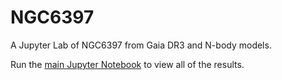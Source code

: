 # NGC6397
A Jupyter Lab of NGC6397 from Gaia DR3 and N-body models.

Run the [main Jupyter Notebook](ngc6397.ipynb) to view all of the results.

